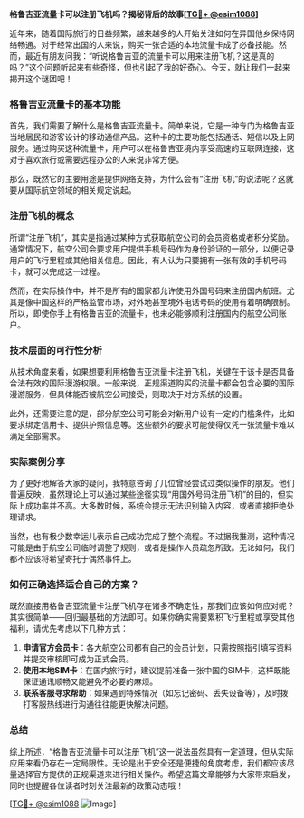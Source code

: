 **格鲁吉亚流量卡可以注册飞机吗？揭秘背后的故事[[TG💪+ @esim1088](https://t.me/s/esim1088)]**

近年来，随着国际旅行的日益频繁，越来越多的人开始关注如何在异国他乡保持网络畅通。对于经常出国的人来说，购买一张合适的本地流量卡成了必备技能。然而，最近有朋友问我：“听说格鲁吉亚的流量卡可以用来注册飞机？这是真的吗？”这个问题听起来有些奇怪，但也引起了我的好奇心。今天，就让我们一起来揭开这个谜团吧！

### 格鲁吉亚流量卡的基本功能

首先，我们需要了解什么是格鲁吉亚流量卡。简单来说，它是一种专门为格鲁吉亚当地居民和游客设计的移动通信产品。这种卡的主要功能包括通话、短信以及上网服务。通过购买这种流量卡，用户可以在格鲁吉亚境内享受高速的互联网连接，这对于喜欢旅行或需要远程办公的人来说非常方便。

那么，既然它的主要用途是提供网络支持，为什么会有“注册飞机”的说法呢？这就要从国际航空领域的相关规定说起。

### 注册飞机的概念

所谓“注册飞机”，其实是指通过某种方式获取航空公司的会员资格或者积分奖励。通常情况下，航空公司会要求用户提供手机号码作为身份验证的一部分，以便记录用户的飞行里程或其他相关信息。因此，有人认为只要拥有一张有效的手机号码卡，就可以完成这一过程。

然而，在实际操作中，并不是所有的国家都允许使用外国号码来注册国内航班。尤其是像中国这样的严格监管市场，对外地甚至境外电话号码的使用有着明确限制。所以，即使你手上有格鲁吉亚的流量卡，也未必能够顺利注册国内的航空公司账户。

### 技术层面的可行性分析

从技术角度来看，如果想要利用格鲁吉亚流量卡注册飞机，关键在于该卡是否具备合法有效的国际漫游权限。一般来说，正规渠道购买的流量卡都会包含必要的国际漫游服务，但具体能否被航空公司接受，则取决于对方系统的设置。

此外，还需要注意的是，部分航空公司可能会对新用户设有一定的门槛条件，比如要求绑定信用卡、提供护照信息等。这些额外的要求可能使得仅凭一张流量卡难以满足全部需求。

### 实际案例分享

为了更好地解答大家的疑问，我特意咨询了几位曾经尝试过类似操作的朋友。他们普遍反映，虽然理论上可以通过某些途径实现“用国外号码注册飞机”的目的，但实际上成功率并不高。大多数时候，系统会提示无法识别输入内容，或者直接拒绝处理请求。

当然，也有极少数幸运儿表示自己成功完成了整个流程。不过据我推测，这种情况可能是由于航空公司临时调整了规则，或者是操作人员疏忽所致。无论如何，我们都不应该将希望寄托于偶然事件上。

### 如何正确选择适合自己的方案？

既然直接用格鲁吉亚流量卡注册飞机存在诸多不确定性，那我们应该如何应对呢？其实很简单——回归最基础的方法即可。如果你确实需要累积飞行里程或享受其他福利，请优先考虑以下几种方式：

1. **申请官方会员卡**：各大航空公司都有自己的会员计划，只需按照指引填写资料并提交审核即可成为正式会员。
2. **使用本地SIM卡**：在国内旅行时，建议提前准备一张中国的SIM卡，这样既能保证通讯顺畅又能避免不必要的麻烦。
3. **联系客服寻求帮助**：如果遇到特殊情况（如忘记密码、丢失设备等），及时拨打客服热线进行沟通往往能更快解决问题。

### 总结

综上所述，“格鲁吉亚流量卡可以注册飞机”这一说法虽然具有一定道理，但从实际应用来看仍存在一定局限性。无论是出于安全还是便捷的角度考虑，我们都应该尽量选择官方提供的正规渠道来进行相关操作。希望这篇文章能够为大家带来启发，同时也提醒各位读者时刻关注最新的政策动态哦！

[[TG💪+ @esim1088](https://t.me/s/esim1088) ![Image](https://i.postimg.cc/4NQfJmqS/Snipaste-2025-05-13-00-14-12.png)]